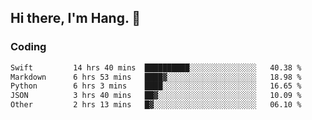 ## Hi there, I'm Hang. 👋

### Coding

<!--START_SECTION:waka-->

```txt
Swift         14 hrs 40 mins  ██████████░░░░░░░░░░░░░░░   40.38 %
Markdown      6 hrs 53 mins   ████▓░░░░░░░░░░░░░░░░░░░░   18.98 %
Python        6 hrs 3 mins    ████░░░░░░░░░░░░░░░░░░░░░   16.65 %
JSON          3 hrs 40 mins   ██▓░░░░░░░░░░░░░░░░░░░░░░   10.09 %
Other         2 hrs 13 mins   █▓░░░░░░░░░░░░░░░░░░░░░░░   06.10 %
```

<!--END_SECTION:waka-->
